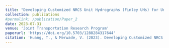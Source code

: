 ```yaml
---
title: "Developing Customized NRCS Unit Hydrographs (Finley UHs) for Ungauged Watersheds in Indiana"
collection: publications
#permalink: /publication/Paper_2
date: 2023-07-31
venue: 'Joint Transportation Research Program'
paperurl: 'https://doi.org/10.5703/1288284317644'
citation: 'Huang, T., & Merwade, V. (2023). Developing Customized NRCS Unit Hydrographs (Finley UHs) for Ungauged Watersheds in Indiana.'
---
```

